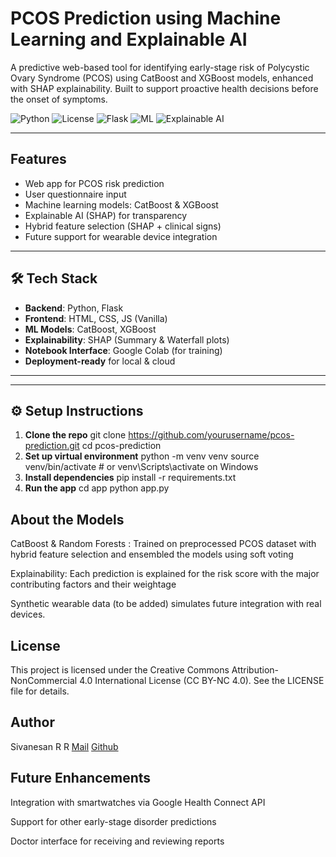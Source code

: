 #  PCOS Prediction using Machine Learning and Explainable AI

A predictive web-based tool for identifying early-stage risk of Polycystic Ovary Syndrome (PCOS) using CatBoost and XGBoost models, enhanced with SHAP explainability. Built to support proactive health decisions before the onset of symptoms.

![Python](https://img.shields.io/badge/Python-3.10+-blue?logo=python)
![License](https://img.shields.io/badge/License-CC_BY--NC_4.0-lightgrey)
![Flask](https://img.shields.io/badge/Backend-Flask-orange)
![ML](https://img.shields.io/badge/Model-CatBoost%20%7C%20XGBoost-brightgreen)
![Explainable AI](https://img.shields.io/badge/Explainability-SHAP-purple)

---

##  Features

- Web app for PCOS risk prediction
- User questionnaire input
- Machine learning models: CatBoost & XGBoost
- Explainable AI (SHAP) for transparency
- Hybrid feature selection (SHAP + clinical signs)
- Future support for wearable device integration

---

## 🛠️ Tech Stack

- **Backend**: Python, Flask
- **Frontend**: HTML, CSS, JS (Vanilla)
- **ML Models**: CatBoost, XGBoost
- **Explainability**: SHAP (Summary & Waterfall plots)
- **Notebook Interface**: Google Colab (for training)
- **Deployment-ready** for local & cloud

---

---

## ⚙️ Setup Instructions

1. **Clone the repo**
   git clone https://github.com/yourusername/pcos-prediction.git
   cd pcos-prediction
2. **Set up virtual environment**
    python -m venv venv
source venv/bin/activate  # or venv\Scripts\activate on Windows
3. **Install dependencies**
    pip install -r requirements.txt
4. **Run the app**
    cd app
python app.py

## About the Models
CatBoost & Random Forests : Trained on preprocessed PCOS dataset with hybrid feature selection and ensembled the models using soft voting

Explainability: Each prediction is explained for the risk score with the major contributing factors and their weightage

Synthetic wearable data (to be added) simulates future integration with real devices.

## License

This project is licensed under the Creative Commons Attribution-NonCommercial 4.0 International License (CC BY-NC 4.0).
See the LICENSE file for details.
## Author

Sivanesan R R
[Mail](sivan.offcl@gmail.com)
[Github](https://github.com/sivan73)

## Future Enhancements

Integration with smartwatches via Google Health Connect API

Support for other early-stage disorder predictions

Doctor interface for receiving and reviewing reports

